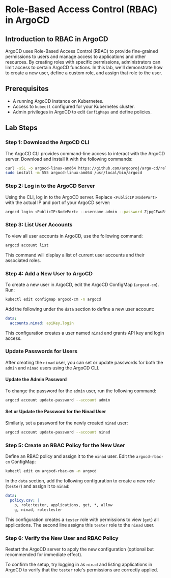 # Role-Based Access Control (RBAC) in ArgoCD

## Introduction to RBAC in ArgoCD

ArgoCD uses Role-Based Access Control (RBAC) to provide fine-grained permissions to users and manage access to applications and other resources. By creating roles with specific permissions, administrators can limit access to certain ArgoCD functions. In this lab, we'll demonstrate how to create a new user, define a custom role, and assign that role to the user.

## Prerequisites

- A running ArgoCD instance on Kubernetes.
- Access to `kubectl` configured for your Kubernetes cluster.
- Admin privileges in ArgoCD to edit `ConfigMaps` and define policies.

## Lab Steps

### Step 1: Download the ArgoCD CLI

The ArgoCD CLI provides command-line access to interact with the ArgoCD server. Download and install it with the following commands:

```bash
curl -sSL -o argocd-linux-amd64 https://github.com/argoproj/argo-cd/releases/download/v2.13.0/argocd-linux-amd64
sudo install -m 555 argocd-linux-amd64 /usr/local/bin/argocd
```

### Step 2: Log in to the ArgoCD Server

Using the CLI, log in to the ArgoCD server. Replace `<PublicIP:NodePort>` with the actual IP and port of your ArgoCD server:

```bash
argocd login <PublicIP:NodePort> --username admin --password ZjpgCFwuRfd2TKpU
```

### Step 3: List User Accounts

To view all user accounts in ArgoCD, use the following command:

```bash
argocd account list
```

This command will display a list of current user accounts and their associated roles.

### Step 4: Add a New User to ArgoCD

To create a new user in ArgoCD, edit the ArgoCD ConfigMap (`argocd-cm`). Run:

```bash
kubectl edit configmap argocd-cm -n argocd
```

Add the following under the `data` section to define a new user account:

```yaml
data:
  accounts.ninad: apiKey,login
```

This configuration creates a user named `ninad` and grants API key and login access.

### Update Passwords for Users

After creating the `ninad` user, you can set or update passwords for both the `admin` and `ninad` users using the ArgoCD CLI.

#### Update the Admin Password

To change the password for the `admin` user, run the following command:

```bash
argocd account update-password --account admin 
```

#### Set or Update the Password for the Ninad User

Similarly, set a password for the newly created `ninad` user:

```bash
argocd account update-password --account ninad 
```

### Step 5: Create an RBAC Policy for the New User

Define an RBAC policy and assign it to the `ninad` user. Edit the `argocd-rbac-cm` ConfigMap:

```bash
kubectl edit cm argocd-rbac-cm -n argocd
```

In the `data` section, add the following configuration to create a new role (`tester`) and assign it to `ninad`:

```yaml
data:
  policy.csv: |
    p, role:tester, applications, get, *, allow
    g, ninad, role:tester
```

This configuration creates a `tester` role with permissions to view (`get`) all applications. The second line assigns this `tester` role to the `ninad` user.

### Step 6: Verify the New User and RBAC Policy

Restart the ArgoCD server to apply the new configuration (optional but recommended for immediate effect).

To confirm the setup, try logging in as `ninad` and listing applications in ArgoCD to verify that the `tester` role's permissions are correctly applied.

